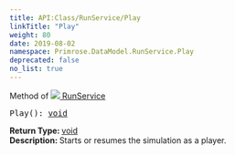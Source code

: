 ```yaml
---
title: API:Class/RunService/Play
linkTitle: "Play"
weight: 80
date: 2019-08-02
namespace: Primrose.DataModel.RunService.Play
deprecated: false
no_list: true
---
```

Method of <a href="/docs/api-reference/Class/RunService"><img src="/icons/silk/method.png"/>&nbsp;RunService</a>
<pre class="method-declaration">
Play(): <a class="type" href="/docs/api-reference/System/void">void</a></pre>
<b>Return Type: </b>
<a class="type" href="/docs/api-reference/System/void">void</a>
<br/>
<b>Description: </b>
Starts or resumes the simulation as a player.

